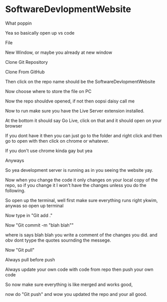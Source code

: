 # SoftwareDevlopmentWebsite

What poppin


Yea so basically open up vs code

File

New Window, or maybe you already at new window

Clone Git Repository

Clone From GitHub

Then click on the repo name should be the SoftwareDevlopmentWebsite

Now choose where to store the file on PC

Now the repo shouldve opened, if not then oopsi daisy call me

Now to run make sure you have the Live Server extension installed.

At the bottom it should say Go Live, click on that and it should open on your browser

If you dont have it then you can just go to the folder and right click and then go to open with then click on chrome or whatever.

If you don't use chrome kinda gay but yea



Anyways


So yea development server is running as in you seeing the website yay. 



Now when you change the code it only changes on your local copy of the repo, so if you change it I won't have the changes unless you do the following. 

So open up the terminal, well first make sure everything runs right ykwim, anywas so open up terminal

Now type in "Git add ."

Now "Git commit -m "blah blah""

where is says blah blah you write a comment of the changes you did. and obv dont tyype the quotes sournding the messege. 

Now "Git pull" 

Always pull before push

Always update your own code with code from repo then push your own code

So now make sure everything is like merged and works good,

now do "Git push" and wow you updated the repo and your all good. 
